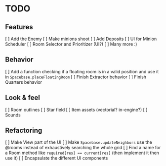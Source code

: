 # TODO

## Features

[ ] Add the Enemy
[ ] Make minions shoot
[ ] Add Deposits
[ ] UI for Minion Scheduler
[ ] Room Selector and Prioritizer (UI?)
[ ] Many more :)

## Behavior

[ ] Add a function checking if a floating room is in a valid position and use it in `Spacebase.placeFloatingRoom`
[ ] Finish Extractor behavior
[ ] Finish Quarters behavior

## Look & feel

[ ] Room outlines
[ ] Star field
[ ] Item assets (vectorial? in-engine?)
[ ] Sounds

## Refactoring

[ ] Make View part of the UI
[ ] Make `Spacebase.updateNeighbors` use the @rooms instead of exhaustively searching the whole grid
[ ] Find a name for a Room method like `required[res] == current[res]` (then implement it then use it)
[ ] Encapsulate the different UI components
